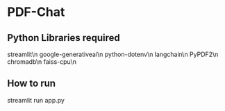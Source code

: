 # PDF-Chat

## Python Libraries required

streamlit\n
google-generativeai\n
python-dotenv\n
langchain\n
PyPDF2\n
chromadb\n
faiss-cpu\n

## How to run
 streamlit run app.py

 
